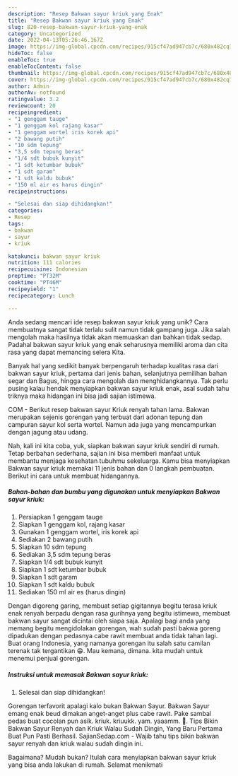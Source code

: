 ```yaml
---
description: "Resep Bakwan sayur kriuk yang Enak"
title: "Resep Bakwan sayur kriuk yang Enak"
slug: 820-resep-bakwan-sayur-kriuk-yang-enak
category: Uncategorized
date: 2022-04-13T05:26:46.167Z
image: https://img-global.cpcdn.com/recipes/915cf47ad947cb7c/680x482cq70/bakwan-sayur-kriuk-foto-resep-utama.jpg
hideToc: false
enableToc: true
enableTocContent: false
thumbnail: https://img-global.cpcdn.com/recipes/915cf47ad947cb7c/680x482cq70/bakwan-sayur-kriuk-foto-resep-utama.jpg
cover: https://img-global.cpcdn.com/recipes/915cf47ad947cb7c/680x482cq70/bakwan-sayur-kriuk-foto-resep-utama.jpg
author: Admin
authorAv: notfound
ratingvalue: 3.2
reviewcount: 20
recipeingredient:
- "1 genggam tauge"
- "1 genggam kol rajang kasar"
- "1 genggam wortel iris korek api"
- "2 bawang putih"
- "10 sdm tepung"
- "3,5 sdm tepung beras"
- "1/4 sdt bubuk kunyit"
- "1 sdt ketumbar bubuk"
- "1 sdt garam"
- "1 sdt kaldu bubuk"
- "150 ml air es harus dingin"
recipeinstructions:

- "Selesai dan siap dihidangkan!"
categories:
- Resep
tags:
- bakwan
- sayur
- kriuk

katakunci: bakwan sayur kriuk 
nutrition: 111 calories
recipecuisine: Indonesian
preptime: "PT32M"
cooktime: "PT46M"
recipeyield: "1"
recipecategory: Lunch

---
```





Anda sedang mencari ide resep bakwan sayur kriuk yang unik? Cara membuatnya sangat tidak terlalu sulit namun tidak gampang juga. Jika salah mengolah maka hasilnya tidak akan memuaskan dan bahkan tidak sedap. Padahal bakwan sayur kriuk yang enak seharusnya memiliki aroma dan cita rasa yang dapat memancing selera Kita.





Banyak hal yang sedikit banyak berpengaruh terhadap kualitas rasa dari bakwan sayur kriuk, pertama dari jenis bahan, selanjutnya pemilihan bahan segar dan Bagus, hingga cara mengolah dan menghidangkannya. Tak perlu pusing kalau hendak menyiapkan bakwan sayur kriuk enak,      asal sudah tahu triknya maka hidangan ini bisa jadi sajian istimewa.














COM - Berikut resep bakwan sayur Kriuk renyah tahan lama. Bakwan merupakan sejenis gorengan yang terbuat dari adonan tepung dan campuran sayur kol serta wortel. Namun ada juga yang mencampurkan dengan jagung atau udang.






Nah, kali ini kita coba, yuk, siapkan bakwan sayur kriuk sendiri di rumah. Tetap berbahan sederhana, sajian ini bisa memberi manfaat untuk membantu menjaga kesehatan tubuhmu sekeluarga. Kamu bisa menyiapkan Bakwan sayur kriuk memakai 11 jenis bahan dan 0 langkah pembuatan. Berikut ini cara untuk membuat hidangannya.

<!--inarticleads1-->

##### Bahan-bahan dan bumbu yang digunakan untuk menyiapkan Bakwan sayur kriuk:

1. Persiapkan 1 genggam tauge
1. Siapkan 1 genggam kol, rajang kasar
1. Gunakan 1 genggam wortel, iris korek api
1. Sediakan 2 bawang putih
1. Siapkan 10 sdm tepung
1. Sediakan 3,5 sdm tepung beras
1. Siapkan 1/4 sdt bubuk kunyit
1. Siapkan 1 sdt ketumbar bubuk
1. Siapkan 1 sdt garam
1. Siapkan 1 sdt kaldu bubuk
1. Sediakan 150 ml air es (harus dingin)


Dengan digoreng garing, membuat setiap gigitannya begitu terasa kriuk enak renyah berpadu dengan rasa gurihnya yang begitu istimewa, membuat bakwan sayur sangat dicintai oleh siapa saja. Apalagi bagi anda yang memang begitu mengidolakan gorengan, wah sudah pasti bakwa goreng dipadukan dengan pedasnya cabe rawit membuat anda tidak tahan lagi. Buat orang Indonesia, yang namanya gorengan itu salah satu camilan terenak tak tergantikan 😁. Mau kemana, dimana. kita mudah untuk menemui penjual gorengan. 

<!--inarticleads2-->

##### Instruksi untuk memasak Bakwan sayur kriuk:


1. Selesai dan siap dihidangkan!

Gorengan terfavorit apalagi kalo bukan Bakwan Sayur. Bakwan Sayur emang enak beud dimakan anget-anget plus cabe rawit. Pake sambal pedas buat cocolan pun asik. kriuk. kriuukk. yam. yaaamm. 🤤. Tips Bikin Bakwan Sayur Renyah dan Kriuk Walau Sudah Dingin, Yang Baru Pertama Buat Pun Pasti Berhasil. SajianSedap.com - Wajib tahu tips bikin bakwan sayur renyah dan kriuk walau sudah dingin ini. 

Bagaimana? Mudah bukan? Itulah cara menyiapkan bakwan sayur kriuk yang bisa anda lakukan di rumah. Selamat menikmati
